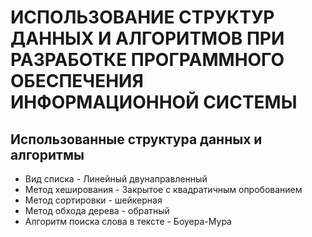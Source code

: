 # ИСПОЛЬЗОВАНИЕ СТРУКТУР ДАННЫХ И АЛГОРИТМОВ ПРИ РАЗРАБОТКЕ ПРОГРАММНОГО ОБЕСПЕЧЕНИЯ ИНФОРМАЦИОННОЙ СИСТЕМЫ
## Использованные структура данных и алгоритмы
- Вид списка - Линейный двунаправленный
- Метод хеширования - Закрытое с квадратичным опробованием
- Метод сортировки - шейкерная
- Метод обхода дерева - обратный
- Алгоритм поиска слова в тексте - Боуера-Мура
